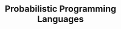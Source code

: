 ---
title:  Probabilistic Programming Languages
extra:  false
event:  http://fb.com/
slides: ""
tags:   [workshop, neural networks, back-propagation, supervised learning]
---